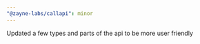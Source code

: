 ```yaml
---
"@zayne-labs/callapi": minor
---
```


Updated a few types and parts of the api to be more user friendly
